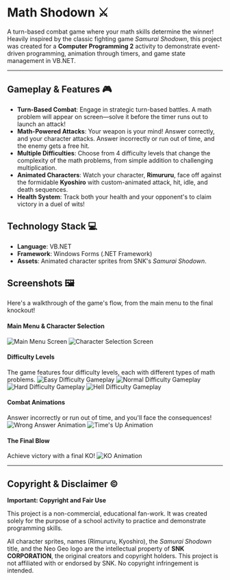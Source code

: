 # Math Shodown ⚔️

A turn-based combat game where your math skills determine the winner! Heavily inspired by the classic fighting game *Samurai Shodown*, this project was created for a **Computer Programming 2** activity to demonstrate event-driven programming, animation through timers, and game state management in VB.NET.

---

## Gameplay & Features 🎮

-   **Turn-Based Combat**: Engage in strategic turn-based battles. A math problem will appear on screen—solve it before the timer runs out to launch an attack!
-   **Math-Powered Attacks**: Your weapon is your mind! Answer correctly, and your character attacks. Answer incorrectly or run out of time, and the enemy gets a free hit.
-   **Multiple Difficulties**: Choose from 4 difficulty levels that change the complexity of the math problems, from simple addition to challenging multiplication.
-   **Animated Characters**: Watch your character, **Rimururu**, face off against the formidable **Kyoshiro** with custom-animated attack, hit, idle, and death sequences.
-   **Health System**: Track both your health and your opponent's to claim victory in a duel of wits!

## Technology Stack 💻

-   **Language**: VB.NET
-   **Framework**: Windows Forms (.NET Framework)
-   **Assets**: Animated character sprites from SNK's *Samurai Shodown*.

## Screenshots 🖼️

Here's a walkthrough of the game's flow, from the main menu to the final knockout!

#### Main Menu & Character Selection
![Main Menu Screen](MathShodown/screenshots/MainMenu.png)
![Character Selection Screen](MathShodown/screenshots/CharacterSelection.png)

#### Difficulty Levels
The game features four difficulty levels, each with different types of math problems.
![Easy Difficulty Gameplay](MathShodown/screenshots/EasyDifficulty.png)
![Normal Difficulty Gameplay](MathShodown/screenshots/NormalDifficulty.png)
![Hard Difficulty Gameplay](MathShodown/screenshots/HardDifficulty.png)
![Hell Difficulty Gameplay](MathShodown/screenshots/HellDifficulty.png)

#### Combat Animations
Answer incorrectly or run out of time, and you'll face the consequences!
![Wrong Answer Animation](MathShodown/screenshots/WrongAnswer.gif)
![Time's Up Animation](MathShodown/screenshots/Time'sUp.gif)

#### The Final Blow
Achieve victory with a final KO!
![KO Animation](MathShodown/screenshots/KO.gif)

---

## Copyright & Disclaimer ©️

**Important: Copyright and Fair Use**

This project is a non-commercial, educational fan-work. It was created solely for the purpose of a school activity to practice and demonstrate programming skills.

All character sprites, names (Rimururu, Kyoshiro), the *Samurai Shodown* title, and the Neo Geo logo are the intellectual property of **SNK CORPORATION**, the original creators and copyright holders. This project is not affiliated with or endorsed by SNK. No copyright infringement is intended.
